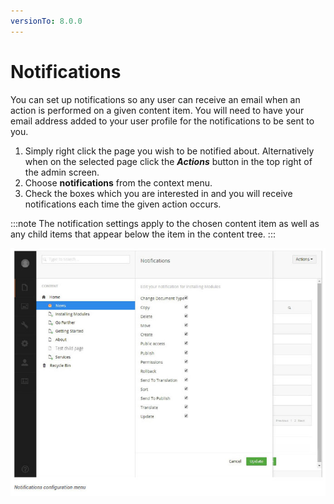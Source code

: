 ```yaml
---
versionTo: 8.0.0
---
```


# Notifications

You can set up notifications so any user can receive an email when an action is performed on a given content item. You will need to have your email address added to your user profile for the notifications to be sent to you.

1. Simply right click the page you wish to be notified about. Alternatively when on the selected page click the ***Actions*** button in the top right of the admin screen.
2. Choose **notifications** from the context menu.
3. Check the boxes which you are interested in and you will receive notifications each time the given action occurs.

:::note
The notification settings apply to the chosen content item as well as any child items that appear below the item in the content tree.
:::

![notifications.jpg](images/notifications.jpg)